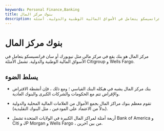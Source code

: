 ```yaml
---
keywords: Personal Finance,Banking
title: بنوك مركز المال
description: مركز المال هو بنك يقع في مركز مالي مثل نيويورك أو سان فرانسيسكو يتعامل في الأسواق المالية الوطنية والدولية. أمثلة
---
```


# بنوك مركز المال
مركز المال هو بنك يقع في مركز مالي مثل نيويورك أو سان فرانسيسكو يتعامل في الأسواق المالية الوطنية والدولية. تشمل الأمثلة Citigroup و Wells Fargo.

## يسلط الضوء

- بنك مركز المال يشبه في هيكله البنك القياسي ؛ ومع ذلك ، فإن أنشطة الاقتراض والإقراض تتم مع الحكومات والشركات الكبرى والبنوك العادية.

- تقوم معظم بنوك مراكز المال بجمع الأموال من العلامات المالية المحلية والدولية (بدلاً من الاعتماد على المودعين ، مثل البنوك التقليدية).

- أربعة أمثلة لمراكز المال الكبيرة في الولايات المتحدة تشمل Bank of America و Citi و JP Morgan و Wells Fargo ، من بين آخرين.


